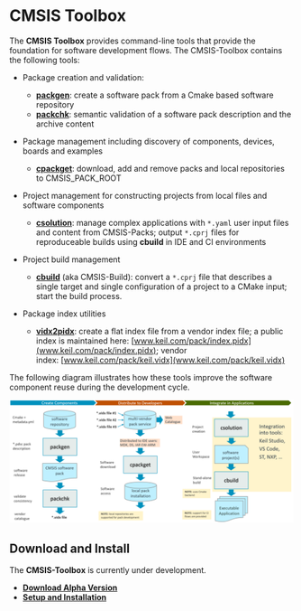 # CMSIS Toolbox

The **CMSIS Toolbox** provides command-line tools that provide the foundation for software development flows.  The CMSIS-Toolbox contains the following tools:

- Package creation and validation:
    - [**packgen**](packgen/doc/README.md): create a software pack from a Cmake based software repository
    - [**packchk**](packchk/doc/README.md): semantic validation of a software pack description and the archive content

- Package management including discovery of components, devices, boards and examples
    - [**cpackget**](cpackget/doc/README.md): download, add and remove packs and local repositories to CMSIS_PACK_ROOT
 
- Project management for constructing projects from local files and software components
    - [**csolution**](projmgr/doc/Manual/Overview.md): manage complex applications with `*.yaml` user input files and content from CMSIS-Packs; output `*.cprj` files for reproduceable builds using **cbuild** in IDE and CI environments

- Project build management
    - [**cbuild**](buildmgr/doc/README.md) (aka CMSIS-Build): convert a `*.cprj` file that describes a single target and single configuration of a project to a CMake input; start the build process.

- Package index utilities
    - [**vidx2pidx**](vidx2pidx/doc/README.md): create a flat index file from a vendor index file; a public index is maintained here: [www.keil.com/pack/index.pidx](www.keil.com/pack/index.pidx); vendor index: [www.keil.com/pack/keil.vidx](www.keil.com/pack/keil.vidx)

The following diagram illustrates how these tools improve the software component reuse during the development cycle.

![CMSIS-Toolbox Overview](./projmgr/docs/images/CMSIS-Toolbox-Overview.png "CMSIS-Toolbox Overview")

## Download and Install

The **CMSIS-Toolbox** is currently under development. 

- [**Download Alpha Version**](https://github.com/Open-CMSIS-Pack/devtools/releases)
- [**Setup and Installation**](toolbox/docs/CMSIS-Toolbox.md)